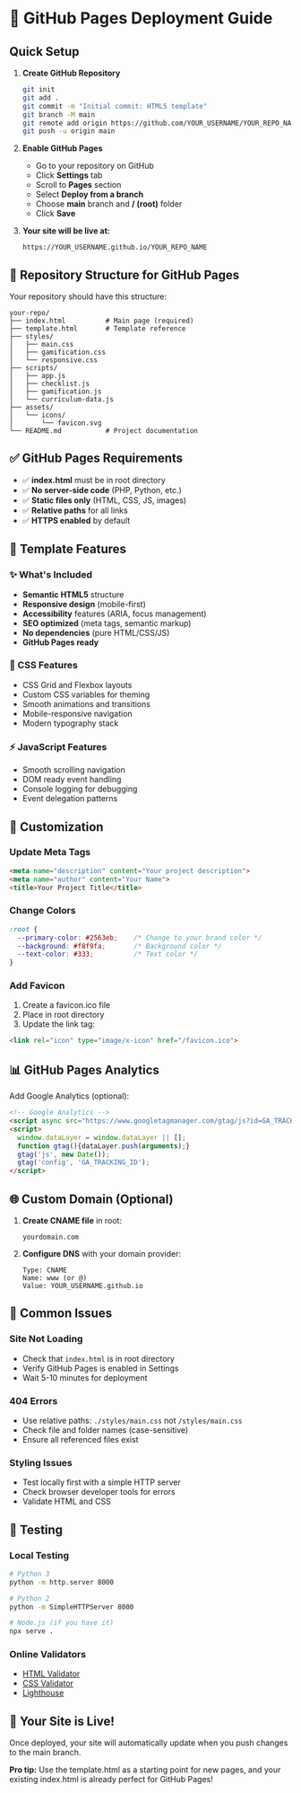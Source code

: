 # 🚀 GitHub Pages Deployment Guide

## Quick Setup

1. **Create GitHub Repository**
   ```bash
   git init
   git add .
   git commit -m "Initial commit: HTML5 template"
   git branch -M main
   git remote add origin https://github.com/YOUR_USERNAME/YOUR_REPO_NAME.git
   git push -u origin main
   ```

2. **Enable GitHub Pages**
   - Go to your repository on GitHub
   - Click **Settings** tab
   - Scroll to **Pages** section
   - Select **Deploy from a branch**
   - Choose **main** branch and **/ (root)** folder
   - Click **Save**

3. **Your site will be live at:**
   ```
   https://YOUR_USERNAME.github.io/YOUR_REPO_NAME
   ```

## 📁 Repository Structure for GitHub Pages

Your repository should have this structure:
```
your-repo/
├── index.html          # Main page (required)
├── template.html       # Template reference
├── styles/
│   ├── main.css
│   ├── gamification.css
│   └── responsive.css
├── scripts/
│   ├── app.js
│   ├── checklist.js
│   ├── gamification.js
│   └── curriculum-data.js
├── assets/
│   └── icons/
│       └── favicon.svg
└── README.md           # Project documentation
```

## ✅ GitHub Pages Requirements

- ✅ **index.html** must be in root directory
- ✅ **No server-side code** (PHP, Python, etc.)
- ✅ **Static files only** (HTML, CSS, JS, images)
- ✅ **Relative paths** for all links
- ✅ **HTTPS enabled** by default

## 🎯 Template Features

### ✨ What's Included
- **Semantic HTML5** structure
- **Responsive design** (mobile-first)
- **Accessibility** features (ARIA, focus management)
- **SEO optimized** (meta tags, semantic markup)
- **No dependencies** (pure HTML/CSS/JS)
- **GitHub Pages ready**

### 🎨 CSS Features
- CSS Grid and Flexbox layouts
- Custom CSS variables for theming
- Smooth animations and transitions
- Mobile-responsive navigation
- Modern typography stack

### ⚡ JavaScript Features
- Smooth scrolling navigation
- DOM ready event handling
- Console logging for debugging
- Event delegation patterns

## 🔧 Customization

### Update Meta Tags
```html
<meta name="description" content="Your project description">
<meta name="author" content="Your Name">
<title>Your Project Title</title>
```

### Change Colors
```css
:root {
  --primary-color: #2563eb;    /* Change to your brand color */
  --background: #f8f9fa;       /* Background color */
  --text-color: #333;          /* Text color */
}
```

### Add Favicon
1. Create a favicon.ico file
2. Place in root directory
3. Update the link tag:
```html
<link rel="icon" type="image/x-icon" href="/favicon.ico">
```

## 📊 GitHub Pages Analytics

Add Google Analytics (optional):
```html
<!-- Google Analytics -->
<script async src="https://www.googletagmanager.com/gtag/js?id=GA_TRACKING_ID"></script>
<script>
  window.dataLayer = window.dataLayer || [];
  function gtag(){dataLayer.push(arguments);}
  gtag('js', new Date());
  gtag('config', 'GA_TRACKING_ID');
</script>
```

## 🌐 Custom Domain (Optional)

1. **Create CNAME file** in root:
   ```
   yourdomain.com
   ```

2. **Configure DNS** with your domain provider:
   ```
   Type: CNAME
   Name: www (or @)
   Value: YOUR_USERNAME.github.io
   ```

## 🚨 Common Issues

### Site Not Loading
- Check that `index.html` is in root directory
- Verify GitHub Pages is enabled in Settings
- Wait 5-10 minutes for deployment

### 404 Errors
- Use relative paths: `./styles/main.css` not `/styles/main.css`
- Check file and folder names (case-sensitive)
- Ensure all referenced files exist

### Styling Issues
- Test locally first with a simple HTTP server
- Check browser developer tools for errors
- Validate HTML and CSS

## 📱 Testing

### Local Testing
```bash
# Python 3
python -m http.server 8000

# Python 2
python -m SimpleHTTPServer 8000

# Node.js (if you have it)
npx serve .
```

### Online Validators
- [HTML Validator](https://validator.w3.org/)
- [CSS Validator](https://jigsaw.w3.org/css-validator/)
- [Lighthouse](https://developers.google.com/web/tools/lighthouse)

## 🎉 Your Site is Live!

Once deployed, your site will automatically update when you push changes to the main branch.

**Pro tip:** Use the template.html as a starting point for new pages, and your existing index.html is already perfect for GitHub Pages!
